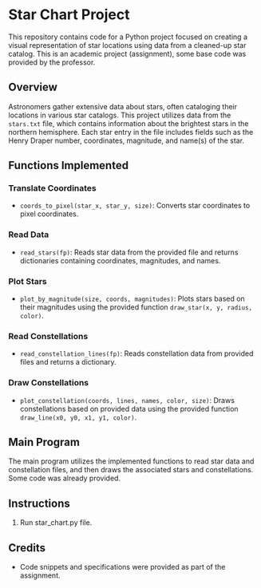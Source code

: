 # Star Chart Project

This repository contains code for a Python project focused on creating a visual representation of star locations using data from a cleaned-up star catalog. 
This is an academic project (assignment), some base code was provided by the professor.

## Overview

Astronomers gather extensive data about stars, often cataloging their locations in various star catalogs. This project utilizes data from the `stars.txt` file, which contains information about the brightest stars in the northern hemisphere. Each star entry in the file includes fields such as the Henry Draper number, coordinates, magnitude, and name(s) of the star.

## Functions Implemented

### Translate Coordinates

- `coords_to_pixel(star_x, star_y, size)`: Converts star coordinates to pixel coordinates.

### Read Data

- `read_stars(fp)`: Reads star data from the provided file and returns dictionaries containing coordinates, magnitudes, and names.

### Plot Stars

- `plot_by_magnitude(size, coords, magnitudes)`: Plots stars based on their magnitudes using the provided function `draw_star(x, y, radius, color)`.

### Read Constellations

- `read_constellation_lines(fp)`: Reads constellation data from provided files and returns a dictionary.

### Draw Constellations

- `plot_constellation(coords, lines, names, color, size)`: Draws constellations based on provided data using the provided function `draw_line(x0, y0, x1, y1, color)`.

## Main Program

The main program utilizes the implemented functions to read star data and constellation files, and then draws the associated stars and constellations. 
Some code was already provided.

## Instructions

1. Run star_chart.py file.

## Credits

- Code snippets and specifications were provided as part of the assignment.


